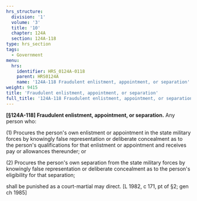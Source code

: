 ```yaml
---
hrs_structure:
  division: '1'
  volume: '3'
  title: '10'
  chapter: 124A
  section: 124A-118
type: hrs_section
tags:
  - Government
menu:
  hrs:
    identifier: HRS_0124A-0118
    parent: HRS0124A
    name: '124A-118 Fraudulent enlistment, appointment, or separation'
weight: 9415
title: 'Fraudulent enlistment, appointment, or separation'
full_title: '124A-118 Fraudulent enlistment, appointment, or separation'
---
```

**[§124A-118] Fraudulent enlistment, appointment, or separation.** Any person who:

(1) Procures the person's own enlistment or appointment in the state military forces by knowingly false representation or deliberate concealment as to the person's qualifications for that enlistment or appointment and receives pay or allowances thereunder; or

(2) Procures the person's own separation from the state military forces by knowingly false representation or deliberate concealment as to the person's eligibility for that separation;

shall be punished as a court-martial may direct. [L 1982, c 171, pt of §2; gen ch 1985]